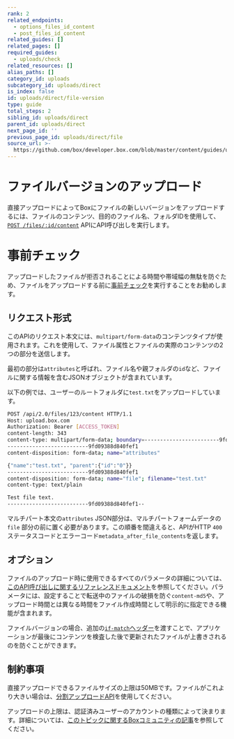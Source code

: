 ```yaml
---
rank: 2
related_endpoints:
  - options_files_id_content
  - post_files_id_content
related_guides: []
related_pages: []
required_guides:
  - uploads/check
related_resources: []
alias_paths: []
category_id: uploads
subcategory_id: uploads/direct
is_index: false
id: uploads/direct/file-version
type: guide
total_steps: 2
sibling_id: uploads/direct
parent_id: uploads/direct
next_page_id: ''
previous_page_id: uploads/direct/file
source_url: >-
  https://github.com/box/developer.box.com/blob/master/content/guides/uploads/direct/file-version.md
---
```

# ファイルバージョンのアップロード

直接アップロードによってBoxにファイルの新しいバージョンをアップロードするには、ファイルのコンテンツ、目的のファイル名、フォルダIDを使用して、[`POST /files/:id/content`][upload] APIにAPI呼び出しを実行します。

<Samples id="post_files_id_content">

</Samples>

<Message>

# 事前チェック

アップロードしたファイルが拒否されることによる時間や帯域幅の無駄を防ぐため、ファイルをアップロードする前に[事前チェック][preflight]を実行することをお勧めします。

</Message>

## リクエスト形式

このAPIのリクエスト本文には、`multipart/form-data`のコンテンツタイプが使用されます。これを使用して、ファイル属性とファイルの実際のコンテンツの2つの部分を送信します。

最初の部分は`attributes`と呼ばれ、ファイル名や親フォルダの`id`など、ファイルに関する情報を含むJSONオブジェクトが含まれています。

以下の例では、ユーザーのルートフォルダに`test.txt`をアップロードしています。

```sh
POST /api/2.0/files/123/content HTTP/1.1
Host: upload.box.com
Authorization: Bearer [ACCESS_TOKEN]
content-length: 343
content-type: multipart/form-data; boundary=------------------------9fd09388d840fef1
--------------------------9fd09388d840fef1
content-disposition: form-data; name="attributes"

{"name":"test.txt", "parent":{"id":"0"}}
--------------------------9fd09388d840fef1
content-disposition: form-data; name="file"; filename="test.txt"
content-type: text/plain

Test file text.
--------------------------9fd09388d840fef1--
```

<Message warning>

マルチパート本文の`attributes` JSON部分は、マルチパートフォームデータの`file` 部分の前に置く必要があります。この順番を間違えると、APIがHTTP `400`ステータスコードとエラーコード`metadata_after_file_contents`を返します。

</Message>

## オプション

ファイルのアップロード時に使用できるすべてのパラメータの詳細については、[このAPI呼び出しに関するリファレンスドキュメント][upload]を参照してください。パラメータには、設定することで転送中のファイルの破損を防ぐ`content-md5`や、アップロード時間とは異なる時間をファイル作成時間として明示的に指定できる機能が含まれます。

ファイルバージョンの場合、追加の[`if-match`ヘッダー][consistency]を渡すことで、アプリケーションが最後にコンテンツを検査した後で更新されたファイルが上書きされるのを防ぐことができます。

## 制約事項

直接アップロードできるファイルサイズの上限は50MBです。ファイルがこれより大きい場合は、[分割アップロードAPI][chunked]を使用してください。

アップロードの上限は、認証済みユーザーのアカウントの種類によって決まります。詳細については、[このトピックに関するBoxコミュニティの記事][fsizes]を参照してください。

[preflight]: g://uploads/check

[chunked]: g://uploads/chunked

[upload]: e://post_files_id_content

[consistency]: g://api-calls/ensure-consistency

[fsizes]: https://community.box.com/t5/Upload-and-Download-Files-and/Understand-the-Maximum-File-Size-You-Can-Upload-to-Box/ta-p/50590
